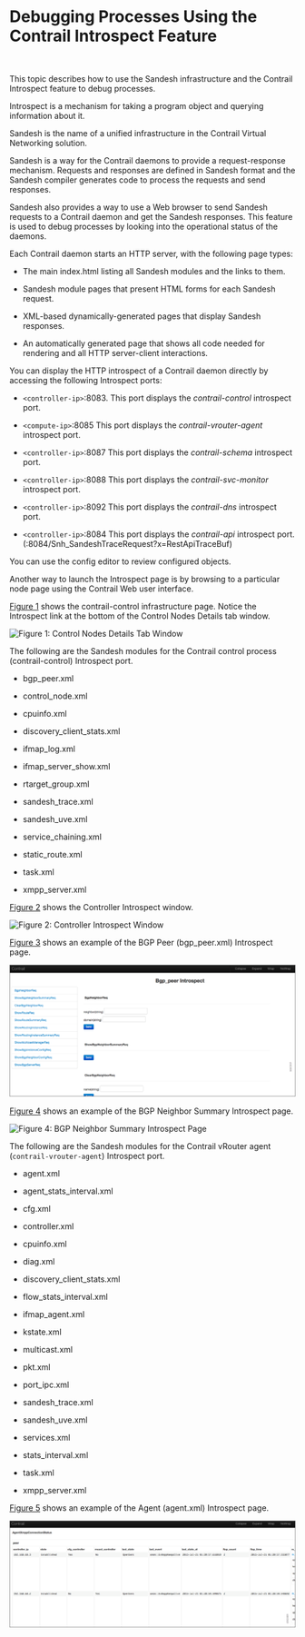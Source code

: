 # Debugging Processes Using the Contrail Introspect Feature

 

This topic describes how to use the Sandesh infrastructure and the
Contrail Introspect feature to debug processes.

Introspect is a mechanism for taking a program object and querying
information about it.

Sandesh is the name of a unified infrastructure in the Contrail Virtual
Networking solution.

Sandesh is a way for the Contrail daemons to provide a request-response
mechanism. Requests and responses are defined in Sandesh format and the
Sandesh compiler generates code to process the requests and send
responses.

Sandesh also provides a way to use a Web browser to send Sandesh
requests to a Contrail daemon and get the Sandesh responses. This
feature is used to debug processes by looking into the operational
status of the daemons.

Each Contrail daemon starts an HTTP server, with the following page
types:

-   The main index.html listing all Sandesh modules and the links to
    them.

-   Sandesh module pages that present HTML forms for each Sandesh
    request.

-   XML-based dynamically-generated pages that display Sandesh
    responses.

-   An automatically generated page that shows all code needed for
    rendering and all HTTP server-client interactions.

You can display the HTTP introspect of a Contrail daemon directly by
accessing the following Introspect ports:

-   `<controller-ip>`:8083. This port displays the *contrail-control*
    introspect port.

-   `<compute-ip>`:8085 This port displays the *contrail-vrouter-agent*
    introspect port.

-   `<controller-ip>`:8087 This port displays the *contrail-schema*
    introspect port.

-   `<controller-ip>`:8088 This port displays the *contrail-svc-monitor*
    introspect port.

-   `<controller-ip>`:8092 This port displays the *contrail-dns*
    introspect port.

-   `<controller-ip>`:8084 This port displays the *contrail-api*
    introspect port. (:8084/Snh\_SandeshTraceRequest?x=RestApiTraceBuf)

You can use the config editor to review configured objects.

Another way to launch the Introspect page is by browsing to a particular
node page using the Contrail Web user interface.

[Figure 1](introspect-process-debugging.html#con-node-detail-win) shows
the contrail-control infrastructure page. Notice the Introspect link at
the bottom of the Control Nodes Details tab window.

![Figure 1: Control Nodes Details Tab
Window](documentation/images/s042485.png)

The following are the Sandesh modules for the Contrail control process
(contrail-control) Introspect port.

-   bgp\_peer.xml

-   control\_node.xml

-   cpuinfo.xml

-   discovery\_client\_stats.xml

-   ifmap\_log.xml

-   ifmap\_server\_show.xml

-   rtarget\_group.xml

-   sandesh\_trace.xml

-   sandesh\_uve.xml

-   service\_chaining.xml

-   static\_route.xml

-   task.xml

-   xmpp\_server.xml

[Figure 2](introspect-process-debugging.html#cont-intro-win) shows the
Controller Introspect window.

![Figure 2: Controller Introspect
Window](documentation/images/s042488.png)

[Figure 3](introspect-process-debugging.html#bgp-peer-neigh-sum) shows
an example of the BGP Peer (bgp\_peer.xml) Introspect page.

![Figure 3: BGP Peer Introspect Page](documentation/images/s042486.png)

[Figure 4](introspect-process-debugging.html#bgp-neigh-sum) shows an
example of the BGP Neighbor Summary Introspect page.

![Figure 4: BGP Neighbor Summary Introspect
Page](documentation/images/s042487.png)

The following are the Sandesh modules for the Contrail vRouter agent
(`contrail-vrouter-agent`) Introspect port.

-   agent.xml

-   agent\_stats\_interval.xml

-   cfg.xml

-   controller.xml

-   cpuinfo.xml

-   diag.xml

-   discovery\_client\_stats.xml

-   flow\_stats\_interval.xml

-   ifmap\_agent.xml

-   kstate.xml

-   multicast.xml

-   pkt.xml

-   port\_ipc.xml

-   sandesh\_trace.xml

-   sandesh\_uve.xml

-   services.xml

-   stats\_interval.xml

-   task.xml

-   xmpp\_server.xml

[Figure 5](introspect-process-debugging.html#agent-introspect) shows an
example of the Agent (agent.xml) Introspect page.

![Figure 5: Agent Introspect Page](documentation/images/s042489.png)

 
